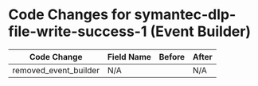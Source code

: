 # Code Changes for symantec-dlp-file-write-success-1 (Event Builder)

| Code Change | Field Name | Before | After |
|-------------|------------|--------|-------|
| removed_event_builder | N/A |  | N/A |